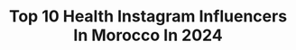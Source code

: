 ---
title: Top 10 Health Instagram Influencers In Morocco In 2024
description: >-
  Find top health Instagram influencers in Morocco in 2024. Most popular hashtags: #instagood #marrakech #motivation #morocco.
platform: Instagram
hits: 30
text_top: Analyze the most popular Instagram profiles on inBeat.
text_bottom: inBeat has 30 Instagram influencers like this in Morocco for you to pitch.
profiles:
  - username: "dr.oulmidianas"
    fullname: >-
      Oulmidi Anas
    bio: >-
      Dr👨‍⚕️Ophtha👁️👓Laser☄️surgery🪡 kech🇲🇦 🚩Tips for eye health&Sight Social&Political Activist ✈️🇲🇫🇺🇲🇪🇸🇮🇹🇩🇪🇸🇪🇪🇪🇷🇺🇩🇰🇫🇮🇱🇺🇨🇿🇭🇷🇬🇷🇹🇷🇹🇳🇪🇬🇨🇩🇲🇱🇱🇾🇧🇭🇨🇷🇩🇴🇨🇬🇧🇪🇳🇱 Rdv
    location: "Morocco"
    followers: 81034
    engagement: 336
    commentsToLikes: 0.020669
    id: ck9welmmyktg60j78ape3jcdx
    verified: false
    hashtags: "#photography, #hospital, #marrakech, #quotes"
  - username: "marwarioui"
    fullname: >-
      مروى الريوي | Marwa Rioui
    bio: >-
      Moroccan Girl🇲🇦 Nutella🍫 healthy lifestyle🥗Gym🏋️‍♀️travel🧳 business inquiries:marwariouiluxury@gmail.com tiktok account:marwarioui Contact 0648960329
    location: "Morocco"
    followers: 2240368
    engagement: 69
    commentsToLikes: 0.007918
    id: ck14gt97h6wv30i199b4ic6fb
    verified: false
    hashtags: "#vatikahaircare, #healthyhairroutine, #hairgoals, #oilconcoction"
  - username: "chadanofficial_"
    fullname: >-
      شادن 🔥
    bio: >-
      •Fashion | beauty | healthy life 🇹🇳 blood ❤️ 🇰🇼📍❤️ •@chadanworld •For business inquiries: 𝚆𝚑𝚊𝚝𝚜:+96599661686 📩chadanidaimond@gmail.com
    location: "Morocco"
    followers: 1929191
    engagement: 8
    commentsToLikes: 0.050138
    id: ck5hpojdtrplz0i11zwwmyhzw
    verified: true
    hashtags: "#ramadan, #outfit, #ramadanoutfit, #chadan"
  - username: "tillybaker"
    fullname: >-
      🌈Tilly🦄
    bio: >-
      💜💙❤️💚💗💛Fashun💛💗💚❤️💙💜. ✨Treat.Yo.Self... Australia✨. 🌈 Fashionista 👑 Feminist👭Mental Health Advocate and BPD battler 👊 ☔️ 💖 she/her🌈
    location: "Morocco"
    followers: 17308
    engagement: 357
    commentsToLikes: 0.078677
    id: ck5c2fxz3x6ns0i114a608k73
    verified: false
    hashtags: "#moreismore, #amplifymelanatedvoices, #amplifyblackvoices, #debutfringebaby"
  - username: "ayoub__azri"
    fullname: >-
      Ayoub El Azri | Coach
    bio: >-
      🌍Online trainer 📚ENS CASA "Education physique et sportive" 📜Coach "Force athlétique" IPF 📩Coaching team: @azri_pro_team 🎩@afleteathletics
    location: "Morocco"
    followers: 225357
    engagement: 178
    commentsToLikes: 0.022310
    id: ck5hp9cjjqyxj0i11w3vu8typ
    verified: false
    hashtags: "#healthychoices, #determination, #exercise, #gym"
  - username: "marouwa"
    fullname: >-
      Maroua
    bio: >-
      Here to give you tips ✨ Bons plans | beauty | outfits •📍Tangier •📩 marouwa.ig@gmail.com •👶🏻 & 🐶 mommy
    location: "Morocco"
    followers: 67465
    engagement: 154
    commentsToLikes: 0.042728
    id: ck8tdcl8s2tce0j78ce1q5198
    verified: false
    hashtags: "#tiktok, #insta, #tanger, #trend"
  - username: "zainaaguenaou"
    fullname: >-
      Zaïna Aguenaou
    bio: >-
      💜 Love is the answer 🎥 Youtube/ZainaAguenaou ✉️ zainaguenaou@gmail.com
    location: "Morocco"
    followers: 141906
    engagement: 120
    commentsToLikes: 0.048413
    id: ck139bcwykgja0i19lospdgmn
    verified: false
    hashtags: "#ootn, #worldcup2022, #morocco, #getreadywithme"
  - username: "elham_haissoune"
    fullname: >-
      Ily🍯👅
    bio: >-
      00:00 ❤️❤️
    location: "Morocco"
    followers: 26829
    engagement: 435
    commentsToLikes: 0.019218
    id: ck8t3w2th4pcd0j78hsszon0g
    verified: false
    hashtags: "#stayathome, #shooting, #instalove, #essaouira"
  - username: "ahmed_shokier"
    fullname: >-
      Ahmed  Shokier /أحمد شقير
    bio: >-
      🔮Online Coach🏋🏻‍♂️ 🌟👻Snapchat: ahmed_shokier👻
    location: "Morocco"
    followers: 37444
    engagement: 124
    commentsToLikes: 0.058221
    id: ckaozg5kclqo50i786segmwz3
    verified: false
    hashtags: "#hard, #goodnight, #sunrise, #happiness"
  - username: "rabii.skalli_fane"
    fullname: >-
      rabii.skalli
    bio: >-
      𝔽𝕒𝕟 𝕘𝕚𝕣𝕝⚡⁦💙 𝕞𝕪 𝕤𝕥𝕒𝕣⚡💙:@rabii.skalli @sa9azo.store⚡💙 👑𝘴𝘢9𝘢𝘻𝘻𝘰👑 https://youtu.be/e6nOVHN3y5A
    location: "Morocco"
    followers: 43243
    engagement: 267
    commentsToLikes: 0.014817
    id: ckaoxsrqmel170i786odrqmop
    verified: false
    hashtags: "#rak, #sa9azo, #douniabatma, #instagood"
---